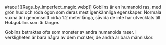 #race
![[Rags_by_imperfect_magic.webp]]
Goblins är en humanoid ras, med grön hud och röda ögon som deras mest igenkännliga egenskaper. Normala vuxna är i genomsnitt cirka 1.2 meter långa, såvida de inte har utvecklats till Hobgoblins som är längre.

Goblins betraktas ofta som monster av andra humanoida raser. I verkligheten är bara några av dem monster, de andra är bara människor.
